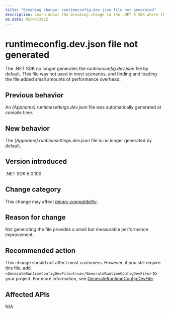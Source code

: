 ```yaml
---
title: "Breaking change: runtimeconfig.dev.json file not generated"
description: Learn about the breaking change in the .NET 6 SDK where the runtimeconfig.dev.json file is no longer generated by default.
ms.date: 05/04/2022
---
```

# runtimeconfig.dev.json file not generated

The .NET SDK no longer generates the *runtimeconfig.dev.json* file by default. This file was not used in most scenarios, and finding and loading the file added small amounts of performance overhead.

## Previous behavior

An *\[Appname].runtimesettings.dev.json* file was automatically generated at compile time.

## New behavior

The *\[Appname].runtimesettings.dev.json* file is no longer generated by default.

## Version introduced

.NET SDK 6.0.100

## Change category

This change may affect [*binary compatibility*](../../categories.md#binary-compatibility).

## Reason for change

Not generating the file provides a small but measurable performance improvement.

## Recommended action

This change should not affect most customers. However, if you still require this file, add `<GenerateRuntimeConfigDevFile>true</GenerateRuntimeConfigDevFile>` to your project. For more information, see [GenerateRuntimeConfigDevFile](../../../project-sdk/msbuild-props.md#generateruntimeconfigdevfile).

## Affected APIs

N/A
